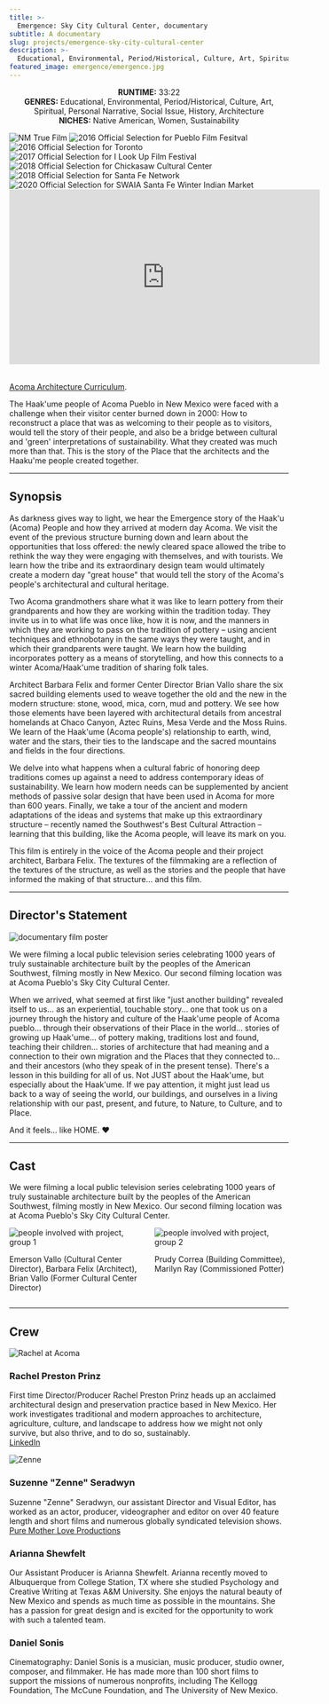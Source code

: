 ```yaml
---
title: >-
  Emergence: Sky City Cultural Center, documentary
subtitle: A documentary
slug: projects/emergence-sky-city-cultural-center
description: >-
  Educational, Environmental, Period/Historical, Culture, Art, Spiritual, Personal Narrative, Social Issue, History, Architecture, Native American, Women, Sustainability
featured_image: emergence/emergence.jpg
---
```


<p style="text-align: center;">
  <strong>RUNTIME:</strong> 33:22<br>
  <strong>GENRES:</strong> Educational, Environmental, Period/Historical, Culture, Art, Spiritual, Personal Narrative, Social Issue, History, Architecture<br>
  <strong>NICHES:</strong> Native American, Women, Sustainability
</p>

<div class="laurel-collection">
  <span class="image laurel"><img src="/images/logos/nmtrue.jpg" alt="NM True Film"></span>
  <span class="image laurel"><img src="/images/emergence/laurel-2016-toronto-film-fest.png" alt="2016 Official Selection for Pueblo Film Fesitval"></span>
  <span class="image laurel"><img src="/images/emergence/laurel-2016-toronto-film-fest.png" alt="2016 Official Selection for Toronto"></span>
  <span class="image laurel"><img src="/images/emergence/laurel-2017-i-lookup-film-fest.png" alt="2017 Official Selection for I Look Up Film Festival"></span>
  <span class="image laurel"><img src="/images/emergence/laurel-2018-chickasaw-cultural-center.png" alt="2018 Official Selection for Chickasaw Cultural Center"></span>
  <span class="image laurel"><img src="/images/emergence/laurel-2018-santa-fe-network.png" alt="2018 Official Selection for Santa Fe Network"></span>
  <span class="image laurel"><img src="/images/emergence/laurel-2020-SWAIA-santa-fe-winter-indian-market.png" alt="2020 Official Selection for SWAIA Santa Fe Winter Indian Market"></span>
</div>

<div class="videoWrapper" style="margin-bottom: 2rem;">
  <iframe width="560" height="315" src="https://www.youtube-nocookie.com/embed/4f3PYnAtvBU" frameborder="0" allow="autoplay; encrypted-media" allowfullscreen></iframe>
</div>

<a href="/acoma/" class="button large next">Acoma Architecture Curriculum</a>.

The Haak'ume people of Acoma Pueblo in New Mexico were faced with a challenge when their visitor center burned down in 2000: How to reconstruct a place that was as welcoming to their people as to visitors, would tell the story of their people, and also be a bridge between cultural and 'green' interpretations of sustainability. What they created was much more than that. This is the story of the Place that the architects and the Haaku'me people created together.

<hr class="major" />

## Synopsis

As darkness gives way to light, we hear the Emergence story of the Haak'u (Acoma) People and how they arrived at modern day Acoma. We visit the event of the previous structure burning down and learn about the opportunities that loss offered: the newly cleared space allowed the tribe to rethink the way they were engaging with themselves, and with tourists. We learn how the tribe and its extraordinary design team would ultimately create a modern day "great house" that would tell the story of the Acoma's people's architectural and cultural heritage.

Two Acoma grandmothers share what it was like to learn pottery from their grandparents and how they are working within the tradition today. They invite us in to what life was once like, how it is now, and the manners in which they are working to pass on the tradition of pottery – using ancient techniques and ethnobotany in the same ways they were taught, and in which their grandparents were taught. We learn how the building incorporates pottery as a means of storytelling, and how this connects to a winter Acoma/Haak'ume tradition of sharing folk tales.

Architect Barbara Felix and former Center Director Brian Vallo share the six sacred building elements used to weave together the old and the new in the modern structure: stone, wood, mica, corn, mud and pottery. We see how those elements have been layered with architectural details from ancestral homelands at Chaco Canyon, Aztec Ruins, Mesa Verde and the Moss Ruins. We learn of the Haak'ume (Acoma people's) relationship to earth, wind, water and the stars, their ties to the landscape and the sacred mountains and fields in the four directions.

We delve into what happens when a cultural fabric of honoring deep traditions comes up against a need to address contemporary ideas of sustainability. We learn how modern needs can be supplemented by ancient methods of passive solar design that have been used in Acoma for more than 600 years. Finally, we take a tour of the ancient and modern adaptations of the ideas and systems that make up this extraordinary structure – recently named the Southwest's Best Cultural Attraction – learning that this building, like the Acoma people, will leave its mark on you.

This film is entirely in the voice of the Acoma people and their project architect, Barbara Felix. The textures of the filmmaking are a reflection of the textures of the structure, as well as the stories and the people that have informed the making of that structure... and this film.

<hr class="major" />

## Director's Statement

<span class="image left" style="max-width: 28%;"><img src="/images/emergence/emergence-poster.jpg" alt="documentary film poster"></span>

We were filming a local public television series celebrating 1000 years of truly sustainable architecture built by the peoples of the American Southwest, filming mostly in New Mexico. Our second filming location was at Acoma Pueblo's Sky City Cultural Center.

When we arrived, what seemed at first like "just another building" revealed itself to us... as an experiential, touchable story... one that took us on a journey through the history and culture of the Haak'ume people of Acoma pueblo... through their observations of their Place in the world... stories of growing up Haak'ume... of pottery making, traditions lost and found, teaching their children... stories of architecture that had meaning and a connection to their own migration and the Places that they connected to... and their ancestors (who they speak of in the present tense). There's a lesson in this building for all of us. Not JUST about the Haak'ume, but especially about the Haak'ume. If we pay attention, it might just lead us back to a way of seeing the world, our buildings, and ourselves in a living relationship with our past, present, and future, to Nature, to Culture, and to Place.

And it feels... like HOME. ♥

<hr class="major" />

## Cast

We were filming a local public television series celebrating 1000 years of truly sustainable architecture built by the peoples of the American Southwest, filming mostly in New Mexico. Our second filming location was at Acoma Pueblo's Sky City Cultural Center.

<div style="display: flex; flex-direction: row; justify-content: space-between;">
  <div style="width: 48%">
    <span class="image fit">
      <img src="/images/emergence/DSC00466_Large.jpg" alt="people involved with project, group 1">
    </span>
    <p class="caption">Emerson Vallo (Cultural Center Director), Barbara Felix	(Architect), Brian Vallo (Former Cultural Center Director)</p>
  </div>
  <div style="width: 48%">
    <span class="image fit">
      <img src="/images/emergence/DSC04740_Large.jpg" alt="people involved with project, group 2">
    </span>
    <p class="caption">Prudy Correa (Building Committee), Marilyn Ray (Commissioned Potter)</p>
  </div>
</div>

<hr class="major" />

## Crew

<section class="crew-block">
  <div class="crew-member">
      <span class="image left crew"><img src="/images/emergence/acoma.jpg" alt="Rachel at Acoma"></span>
      <div>
        <h3>Rachel Preston Prinz</h3>
        <p>First time Director/Producer Rachel Preston Prinz heads up an acclaimed architectural design and preservation practice based in New Mexico. Her work investigates traditional and modern approaches to architecture, agriculture, culture, and landscape to address how we might not only survive, but also thrive, and to do so, sustainably.<br><a href="https://www.linkedin.com/in/rachelprestonprinz">LinkedIn</a></p>
      </div>
  </div>
  <div class="crew-member">
    <span class="image left crew"><img src="/images/misc/zenne-headshot.jpg" alt="Zenne"></span>
    <div>
      <h3>Suzenne "Zenne" Seradwyn</h3>
      <p>Suzenne "Zenne" Seradwyn, our assistant Director and Visual Editor, has worked as an actor, producer, videographer and editor on over 40 feature length and short films and numerous globally syndicated television shows.<br><a href="http://www.puremotherlove.com">Pure Mother Love Productions</a></p>
    </div>
  </div>
  <div class="crew-member">
    <div>
      <h3>Arianna Shewfelt</h3>
      <p>Our Assistant Producer is Arianna Shewfelt. Arianna recently moved to Albuquerque from College Station, TX where she studied Psychology and Creative Writing at Texas A&amp;M University. She enjoys the natural beauty of New Mexico and spends as much time as possible in the mountains. She has a passion for great design and is excited for the opportunity to work with such a talented team.</p>
    </div>
  </div>
  <div class="crew-member">
    <div>
      <h3>Daniel Sonis</h3>
      <p>Cinematography: Daniel Sonis is a musician, music producer, studio owner, composer, and filmmaker. He has made more than 100 short films to support the missions of numerous nonprofits, including The Kellogg Foundation, The McCune Foundation, and The University of New Mexico.</p>
    </div>
  </div>
</section>
